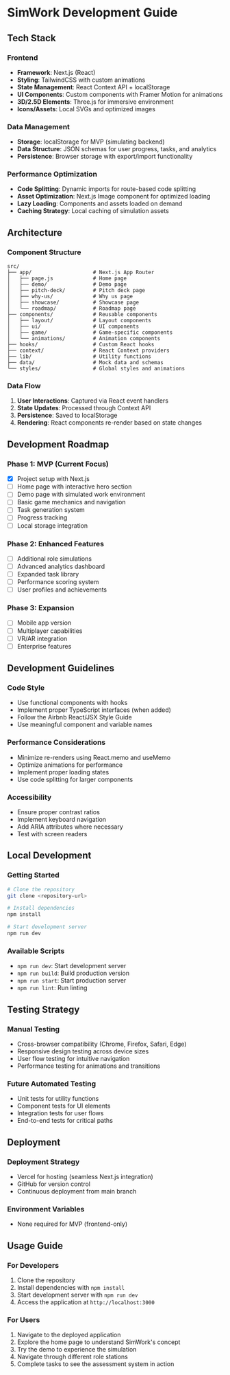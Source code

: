 # SimWork Development Guide

## Tech Stack

### Frontend
- **Framework**: Next.js (React)
- **Styling**: TailwindCSS with custom animations
- **State Management**: React Context API + localStorage
- **UI Components**: Custom components with Framer Motion for animations
- **3D/2.5D Elements**: Three.js for immersive environment
- **Icons/Assets**: Local SVGs and optimized images

### Data Management
- **Storage**: localStorage for MVP (simulating backend)
- **Data Structure**: JSON schemas for user progress, tasks, and analytics
- **Persistence**: Browser storage with export/import functionality

### Performance Optimization
- **Code Splitting**: Dynamic imports for route-based code splitting
- **Asset Optimization**: Next.js Image component for optimized loading
- **Lazy Loading**: Components and assets loaded on demand
- **Caching Strategy**: Local caching of simulation assets

## Architecture

### Component Structure
```
src/
├── app/                    # Next.js App Router
│   ├── page.js             # Home page
│   ├── demo/               # Demo page
│   ├── pitch-deck/         # Pitch deck page
│   ├── why-us/             # Why us page
│   ├── showcase/           # Showcase page
│   └── roadmap/            # Roadmap page
├── components/             # Reusable components
│   ├── layout/             # Layout components
│   ├── ui/                 # UI components
│   ├── game/               # Game-specific components
│   └── animations/         # Animation components
├── hooks/                  # Custom React hooks
├── context/                # React Context providers
├── lib/                    # Utility functions
├── data/                   # Mock data and schemas
└── styles/                 # Global styles and animations
```

### Data Flow
1. **User Interactions**: Captured via React event handlers
2. **State Updates**: Processed through Context API
3. **Persistence**: Saved to localStorage
4. **Rendering**: React components re-render based on state changes

## Development Roadmap

### Phase 1: MVP (Current Focus)
- [x] Project setup with Next.js
- [ ] Home page with interactive hero section
- [ ] Demo page with simulated work environment
- [ ] Basic game mechanics and navigation
- [ ] Task generation system
- [ ] Progress tracking
- [ ] Local storage integration

### Phase 2: Enhanced Features
- [ ] Additional role simulations
- [ ] Advanced analytics dashboard
- [ ] Expanded task library
- [ ] Performance scoring system
- [ ] User profiles and achievements

### Phase 3: Expansion
- [ ] Mobile app version
- [ ] Multiplayer capabilities
- [ ] VR/AR integration
- [ ] Enterprise features

## Development Guidelines

### Code Style
- Use functional components with hooks
- Implement proper TypeScript interfaces (when added)
- Follow the Airbnb React/JSX Style Guide
- Use meaningful component and variable names

### Performance Considerations
- Minimize re-renders using React.memo and useMemo
- Optimize animations for performance
- Implement proper loading states
- Use code splitting for larger components

### Accessibility
- Ensure proper contrast ratios
- Implement keyboard navigation
- Add ARIA attributes where necessary
- Test with screen readers

## Local Development

### Getting Started
```bash
# Clone the repository
git clone <repository-url>

# Install dependencies
npm install

# Start development server
npm run dev
```

### Available Scripts
- `npm run dev`: Start development server
- `npm run build`: Build production version
- `npm run start`: Start production server
- `npm run lint`: Run linting

## Testing Strategy

### Manual Testing
- Cross-browser compatibility (Chrome, Firefox, Safari, Edge)
- Responsive design testing across device sizes
- User flow testing for intuitive navigation
- Performance testing for animations and transitions

### Future Automated Testing
- Unit tests for utility functions
- Component tests for UI elements
- Integration tests for user flows
- End-to-end tests for critical paths

## Deployment

### Deployment Strategy
- Vercel for hosting (seamless Next.js integration)
- GitHub for version control
- Continuous deployment from main branch

### Environment Variables
- None required for MVP (frontend-only)

## Usage Guide

### For Developers
1. Clone the repository
2. Install dependencies with `npm install`
3. Start development server with `npm run dev`
4. Access the application at `http://localhost:3000`

### For Users
1. Navigate to the deployed application
2. Explore the home page to understand SimWork's concept
3. Try the demo to experience the simulation
4. Navigate through different role stations
5. Complete tasks to see the assessment system in action
